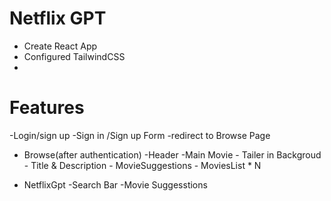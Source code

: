 # Netflix GPT 

- Create React App
- Configured TailwindCSS 
-

# Features
-Login/sign up
    -Sign in /Sign up Form
    -redirect to Browse Page
- Browse(after authentication)
    -Header
    -Main Movie
        - Tailer in Backgroud
        - Title & Description
        - MovieSuggestions
            - MoviesList * N

- NetflixGpt
    -Search Bar
    -Movie Suggesstions